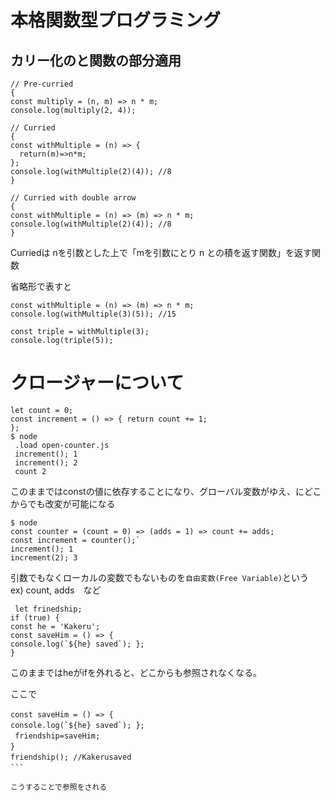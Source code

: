 # 本格関数型プログラミング
カリー化のと関数の部分適用
---
```
// Pre-curried     
{  
const multiply = (n, m) => n * m;  
console.log(multiply(2, 4));  

// Curried   
{   
const withMultiple = (n) => {    
  return(m)=>n*m;    
};    
console.log(withMultiple(2)(4)); //8     
}    

// Curried with double arrow     
{    
const withMultiple = (n) => (m) => n * m;      
console.log(withMultiple(2)(4)); //8     
}    
```
Curriedは nを引数とした上で「mを引数にとり n との積を返す関数」を返す関数　　

省略形で表すと   
```
const withMultiple = (n) => (m) => n * m;   
console.log(withMultiple(3)(5)); //15   

const triple = withMultiple(3);   
console.log(triple(5));   
```


# クロージャーについて
```
let count = 0;   
const increment = () => { return count += 1;   
};   
$ node    
 .load open-counter.js  
 increment(); 1  
 increment(); 2  
 count 2   
 ```
 このままではconstの値に依存することになり、グローバル変数がゆえ、にどこからでも改変が可能になる　　　
 
 ```
 $ node  
 const counter = (count = 0) => (adds = 1) => count += adds;   
 const increment = counter();`   
 increment(); 1   
 increment(2); 3
 ```
引数でもなくローカルの変数でもないものを`自由変数(Free Variable)`という   
ex)  count, adds　など   

 
``` 
 let frinedship;   
if (true) {          
const he = 'Kakeru';
const saveHim = () => {     
console.log(`${he} saved`); };      
}
```
このままではheがifを外れると、どこからも参照されなくなる。

ここで
```
const saveHim = () => {　　　　
console.log(`${he} saved`); };　　　　　　
 friendship=saveHim;　　　　　　　
}　　　　
friendship(); //Kakerusaved　
```　　

こうすることで参照をされる
